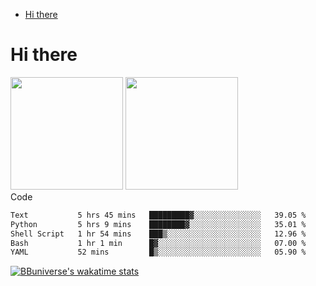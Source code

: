 <!--ts-->
* [Hi there](#hi-there)

<!-- Created by https://github.com/ekalinin/github-markdown-toc -->
<!-- Added by: runner, at: Wed Sep 27 04:19:34 UTC 2023 -->

<!--te-->


# Hi there

<!--
**BBuniverse/BBuniverse** is a ✨ _special_ ✨ repository because its `README.md` (this file) appears on your GitHub profile.

Here are some ideas to get you started:

- 🔭 I’m currently working on ...
- 🌱 I’m currently learning ...
- 👯 I’m looking to collaborate on ...
- 🤔 I’m looking for help with ...
- 💬 Ask me about ...
- 📫 How to reach me: ...
- 😄 Pronouns: ...
- ⚡ Fun fact: ...
-->


<div display="flex">
  <img src="https://github-readme-stats.vercel.app/api?username=BBuniverse&show_icons=true&count_private=true&theme=radical&hide_border=true" height="180"/>
  <img src="https://github-readme-stats.vercel.app/api/top-langs/?username=BBuniverse&layout=compact&theme=radical&hide_border=true" height="180"/>
</div
     

## Code
<!--START_SECTION:waka-->

```txt
Text           5 hrs 45 mins   █████████▓░░░░░░░░░░░░░░░   39.05 %
Python         5 hrs 9 mins    ████████▓░░░░░░░░░░░░░░░░   35.01 %
Shell Script   1 hr 54 mins    ███▒░░░░░░░░░░░░░░░░░░░░░   12.96 %
Bash           1 hr 1 min      █▓░░░░░░░░░░░░░░░░░░░░░░░   07.00 %
YAML           52 mins         █▒░░░░░░░░░░░░░░░░░░░░░░░   05.90 %
```

<!--END_SECTION:waka-->
     
[![BBuniverse's wakatime stats](https://github-readme-stats.vercel.app/api/wakatime?username=BBuniverse)](https://github.com/anuraghazra/github-readme-stats)
